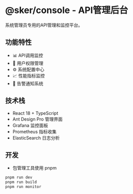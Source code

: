 # @sker/console - API管理后台

系统管理员专用的API管理和监控平台。

## 功能特性

- 📊 API调用监控
- 👤 用户权限管理
- ⚙️ 系统配置中心
- 📈 性能指标监控
- 🚨 告警通知系统

## 技术栈

- React 18 + TypeScript
- Ant Design Pro 管理界面
- Grafana 监控面板
- Prometheus 指标收集
- ElasticSearch 日志分析

## 开发
- 包管理工具使用 pnpm
```bash
pnpm run dev
pnpm run build
pnpm run monitor
```
